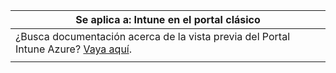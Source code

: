 |Se aplica a: Intune en el portal clásico |
|--|
|¿Busca documentación acerca de la vista previa del Portal Intune Azure? [Vaya aquí](https://docs.microsoft.com/intune-azure/introduction/what-is-microsoft-intune).|
| |


<!--HONumber=Jan17_HO2-->


